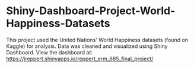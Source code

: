 # Shiny-Dashboard-Project-World-Happiness-Datasets
This project used the United Nations' World Happiness datasets (found on Kaggle) for analysis. Data was cleaned and visualized using Shiny Dashboard. View the dashboard at: https://jreppert.shinyapps.io/reppert_erm_685_final_project/
